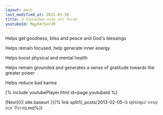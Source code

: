 ```yaml
---
layout: post
last_modified_at: 2021-03-30
title: ଓଁ ବିଶ୍ବକର୍ମାନେ ନମାହ ୧୦୮ ଟିମଏସ
youtubeId: MqyR4r5oVJM
---
```

 
 
Helps get goodness, bliss and peace and God's blessings
 
Helps remain focused, help generate inner energy 
 
Helps boost physical and mental health 
 
Helps remain grounded and generates a sense of gratitude towards the greater power 
 
Helps reduce bad karma
 
 
 
 


{% include youtubePlayer.html id=page.youtubeId %}
 
[Next]({{ site.baseurl }}{% link  split1/_posts/2013-02-05-ଓଁ ସ୍ଵରଷ୍ଟେ ନମାହ ୧୦୮ ଟିମଏସ.md%})
 
